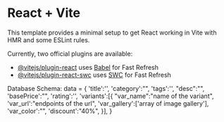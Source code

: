 # React + Vite

This template provides a minimal setup to get React working in Vite with HMR and some ESLint rules.

Currently, two official plugins are available:

- [@vitejs/plugin-react](https://github.com/vitejs/vite-plugin-react/blob/main/packages/plugin-react/README.md) uses [Babel](https://babeljs.io/) for Fast Refresh
- [@vitejs/plugin-react-swc](https://github.com/vitejs/vite-plugin-react-swc) uses [SWC](https://swc.rs/) for Fast Refresh

Database Schema:
    data = {
        'title':'',
        'category':"",
        'tags':'',
        "desc":"",
        'basePrice':"",
        'rating':'',
        'variants':[{
            "var_name":"name of the variant",
            'var_url':"endpoints of the url",
            'var_gallery':['array of image gallery'],
            'var_color':"",
            'discount':"40%",
        }],
    }

 <!-- furni1 = [
   '3d model', //base model
] -->
